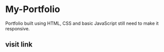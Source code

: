 # My-Portfolio
Portfolio built using HTML, CSS and basic JavaScript
still need to make it responsive.

## visit link 
